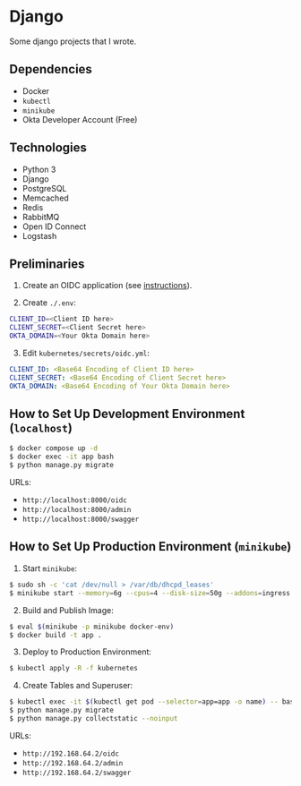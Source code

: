 # Django

Some django projects that I wrote.

## Dependencies

- Docker
- `kubectl`
- `minikube`
- Okta Developer Account (Free)

## Technologies

- Python 3
- Django
- PostgreSQL
- Memcached
- Redis
- RabbitMQ
- Open ID Connect
- Logstash

## Preliminaries

1. Create an OIDC application (see [instructions](https://help.okta.com/en-us/Content/Topics/Apps/Apps_App_Integration_Wizard_OIDC.htm)).

2. Create `./.env`:

```bash
CLIENT_ID=<Client ID here>
CLIENT_SECRET=<Client Secret here>
OKTA_DOMAIN=<Your Okta Domain here>
```

3. Edit `kubernetes/secrets/oidc.yml`:

```yaml
CLIENT_ID: <Base64 Encoding of Client ID here>
CLIENT_SECRET: <Base64 Encoding of Client Secret here>
OKTA_DOMAIN: <Base64 Encoding of Your Okta Domain here>
```

## How to Set Up Development Environment (`localhost`)

```bash
$ docker compose up -d
$ docker exec -it app bash
$ python manage.py migrate
```

URLs:

- `http://localhost:8000/oidc`
- `http://localhost:8000/admin`
- `http://localhost:8000/swagger`

## How to Set Up Production Environment (`minikube`)

1. Start `minikube`:

```bash
$ sudo sh -c 'cat /dev/null > /var/db/dhcpd_leases'
$ minikube start --memory=6g --cpus=4 --disk-size=50g --addons=ingress
```

2. Build and Publish Image:

```bash
$ eval $(minikube -p minikube docker-env)
$ docker build -t app .
```

3. Deploy to Production Environment:

```bash
$ kubectl apply -R -f kubernetes
```

4. Create Tables and Superuser:

```bash
$ kubectl exec -it $(kubectl get pod --selector=app=app -o name) -- bash
$ python manage.py migrate
$ python manage.py collectstatic --noinput
```

URLs:

- `http://192.168.64.2/oidc`
- `http://192.168.64.2/admin`
- `http://192.168.64.2/swagger`
